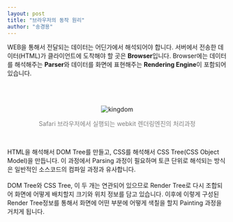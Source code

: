 ```yaml
---
layout: post
title: "브라우저의 동작 원리"
author: "송경용"
---
```

WEB을 통해서 전달되는 데이터는 어딘가에서 해석되어야 합니다. 서버에서 전송한 데이터(HTML)가 클라이언트에 도착해야 할 곳은 **Browser**입니다. Browser에는 데이터를 해석해주는 **Parser**와 데이터를 화면에 표현해주는 **Rendering Engine**이 포함되어 있습니다.<br><br><br><br>


<p align="center">
<img src="https://user-images.githubusercontent.com/68091108/95971257-ed35e380-0e4b-11eb-9c42-f8b488de66e2.png" alt="kingdom" title= "WEB KIT FLOW"/>
</p>
<p align = "center">
<span style="color:gray;font-size: 1em; text-align:center;">Safari 브라우저에서 실행되는 webkit 렌더링엔진의 처리과정</span>
</p><br>

HTML을 해석해서 DOM Tree를 만들고, CSS를 해석해서 CSS Tree(CSS Object Model)을 만듭니다. 이 과정에서 Parsing 과정이 필요하며 토큰 단위로 해석되는 방식은 일반적인 소스코드의 컴파일 과정과 유사합니다.<br>
<br>DOM Tree와 CSS Tree, 이 두 개는 연관되어 있으므로 Render Tree로 다시 조합되어 화면에 어떻게 배치할지 크기와 위치 정보를 담고 있습니다. 이후에 이렇게 구성된 Render Tree정보를 통해서 화면에 어떤 부분에 어떻게 색칠을 할지 Painting 과정을 거치게 됩니다.


